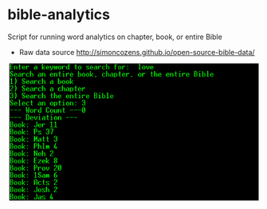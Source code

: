 # bible-analytics
Script for running word analytics on chapter, book, or entire Bible
- Raw data source http://simoncozens.github.io/open-source-bible-data/

![alt tag](https://github.com/jstsumguy/bible-analytics/blob/master/sample.PNG)
